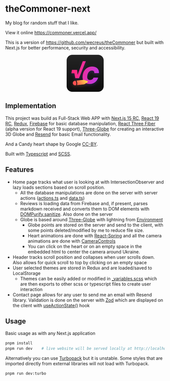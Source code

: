 # theCommoner-next
My blog for random stuff that I like.

View it online https://commoner.vercel.app/

This is a version of https://github.com/wecreus/theCommoner but built with Next.js for better performance, security and accessibility. 

<div align="center">

![LOGO](./app/apple-icon.png) 
</div>

## Implementation

This project was build as Full-Stack Web APP with [Next.js 15 RC](https://nextjs.org/blog/next-15-rc), [React 19 RC](https://react.dev/blog/2024/04/25/react-19), [Redux](https://redux.js.org/), [Firebase](https://firebase.google.com/) for basic database manipulation, [React Three Fiber](https://docs.pmnd.rs/react-three-fiber/getting-started/introduction) (alpha version for React 19 support), [Three-Globe](https://github.com/vasturiano/three-globe) for creating an interactive 3D Globe and [Resend](https://resend.com/) for basic Email functionality. 

And a Candy heart shape by Google [CC-BY](https://creativecommons.org/licenses/by/3.0/).

Built with [Typescript](https://www.typescriptlang.org/) and [SCSS](https://sass-lang.com/).


## Features
* Home page tracks what user is looking at with IntersectionObserver and lazy loads sections based on scroll position.
  * All the database manipulations are done on the server with server actions ([actions.ts](/app/lib/actions.ts) and [data.ts](/app/lib/data.ts))
  * Reviews is loading data from Firebase and, if present, parses markdown received and converts them to DOM elements with [DOMPurify.sanitize](https://github.com/cure53/DOMPurify?tab=readme-ov-file#how-do-i-use-it). Also done on the server
  * Globe is based around [Three-Globe](https://github.com/vasturiano/three-globe) with lightning from [Environment](https://github.com/pmndrs/drei?tab=readme-ov-file#environment)
    * Globe points are stored on the server and send to the client, with some points deleted/modified by me to reduce file size.
    * Heart animations are done with [React-Spring](https://github.com/pmndrs/react-spring) and all the camera animations are done with [CameraControls](https://github.com/pmndrs/drei?tab=readme-ov-file#cameracontrols)
    * You can click on the heart or on an empty space in the embedded html to center the camera around Ukraine.
* Header tracks scroll position and collapses when user scrolls down. Also allows for quick scroll to top by clicking on an empty space
* User selected themes are stored in Redux and are loaded/saved to LocalStorage
  * Themes can be easily added or modified in [_variables.scss](/styles/_variables.scss) which are then exports to other scss or typescript files to create user interaction
* Contact page allows for any user to send me an email with Resend library. Validation is done on the server with [Zod](https://zod.dev/) which are displayed on the client with [useActionState()](https://react.dev/reference/react/useActionState) hook

## Usage

Basic usage as with any Next.js application

```bash
pnpm install   
pnpm run dev    # live website will be served locally at http://localhost:3000/
```
Alternatively you can use [Turbopack](https://turbo.build/pack) but it is unstable. Some styles that are imported directly from external libraries will not load with Turbopack.

```bash  
pnpm run dev:turbo
```